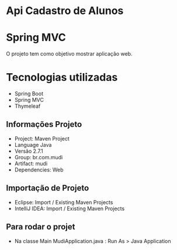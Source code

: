 # Api Cadastro de Alunos

# Spring MVC

O projeto tem como objetivo mostrar aplicação web.

# Tecnologias utilizadas
* Spring Boot
* Spring MVC
* Thymeleaf

## Informações Projeto
* Project: Maven Project
* Language Java
* Versão 2.7.1
* Group: br.com.mudi
* Artifact: mudi
* Dependencies: Web

## Importação de Projeto 
* Eclipse: Import / Existing Maven Projects
* IntelliJ IDEA: Import / Existing Maven Projects

## Para rodar o projet
* Na classe Main MudiApplication.java :  Run As > Java Application



     
